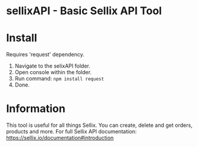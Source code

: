 # sellixAPI - Basic Sellix API Tool


# Install
Requires 'request' dependency.

1. Navigate to the selixAPI folder.
2. Open console within the folder.
3. Run command: `npm install request`
4. Done.

# Information
This tool is useful for all things Sellix. You can create, delete and get orders, products and more.
For full Sellix API documentation: https://sellix.io/documentation#introduction
